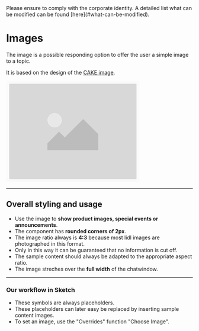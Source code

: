 <AlertInfo alertHeadline="Modifiable">
Please ensure to comply with the corporate identity. A detailed list what can be modified can be found [here](#what-can-be-modified).
</AlertInfo>

# Images

The image is a possible responding option to offer the user a simple image to a topic.

It is based on the design of the [CAKE image](/Lidl/Web/Design/General/Image/Image.md).

![example image](assets/examples/image@1x.png)

---

## Overall styling and usage

- Use the image to **show product images, special events or announcements**.
- The component has **rounded corners of 2px**.
- The image ratio always is **4:3** because most lidl images are photographed in this format.
- Only in this way it can be guaranteed that no information is cut off.
- The sample content should always be adapted to the appropriate aspect ratio.
- The image streches over the **full width** of the chatwindow.

---

### Our workflow in Sketch

- These symbols are always placeholders.
- These placeholders can later easy be replaced by inserting sample content images.
- To set an image, use the "Overrides" function "Choose Image".
